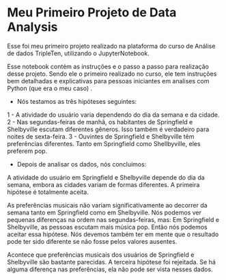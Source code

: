 # Meu Primeiro Projeto de Data Analysis

Esse foi meu primeiro projeto realizado na plataforma do curso de Análise de dados TripleTen, utilizando o JupyterNotebook.

Esse notebook contém as instruções e o passo a passo para realização desse projeto. 
Sendo ele o primeiro realizado no curso, ele tem instruções bem detalhadas e explicativas para pessoas iniciantes em analises com Python (que era o meu caso) .

- Nós testamos as três hipóteses seguintes:

1 - A atividade do usuário varia dependendo do dia da semana e da cidade.
2 - Nas segundas-feiras de manhã, os habitantes de Springfield e Shelbyville escutam diferentes gêneros. Isso também é verdadeiro para noites de sexta-feira.
3 - Ouvintes de Springfield e Shelbyville têm preferências diferentes. Tanto em Springfield como Shellbyville, eles preferem pop.


- Depois de analisar os dados, nós concluímos:

A atividade do usuário em Springfield e Shelbyville depende do dia da semana, embora as cidades variam de formas diferentes.
A primeira hipótese é totalmente aceita.

As preferências musicais não variam significativamente ao decorrer da semana tanto em Springfield como em Shelbyville. Nós podemos ver pequenas diferenças na ordem nas segundas-feiras, mas:
Em Springfield e Shelbyville, as pessoas escutam mais música pop.
Então nós podemos aceitar essa hipótese. Nós devemos também ter em mente que o resultado pode ter sido diferente se não fosse pelos valores ausentes.

Acontece que preferências musicais dos usuários de Springfield e Shelbyville são bastante parecidas.
A terceira hipótese foi rejeitada. Se há alguma diferença nas preferências, ela não pode ser vista nesses dados.
